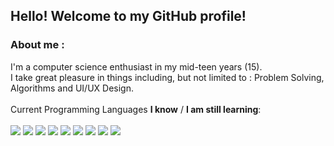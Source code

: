 ## Hello! Welcome to my GitHub profile!
### About me :
I'm a computer science enthusiast in my mid-teen years (15). <br>
I take great pleasure in things including, but not limited to : Problem Solving, Algorithms and UI/UX Design. <br>
<br>
Current Programming Languages **I know** / **I am still learning**: <br>
<br>
![](https://shields.io/badge/LUA-4_y-brightgreen) ![](https://shields.io/badge/C++-2_y-8ccc1d) ![](https://shields.io/badge/HTML-2_y-8ccc1d) ![](https://shields.io/badge/JS-2_y-8ccc1d) ![](https://shields.io/badge/CSS-2_y-8ccc1d) ![](https://shields.io/badge/Python-2_y-8ccc1d) ![](https://shields.io/badge/PHP-1_y-a0b023) ![](https://shields.io/badge/Ruby-.5_y-yellow) ![](https://shields.io/badge/CS-.5_y-yellow)
<br>
<br>
<!-- ![](https://github-readme-stats.vercel.app/api?username=r-besson&theme=dark&show_icons=true&hide_border=true) -->

